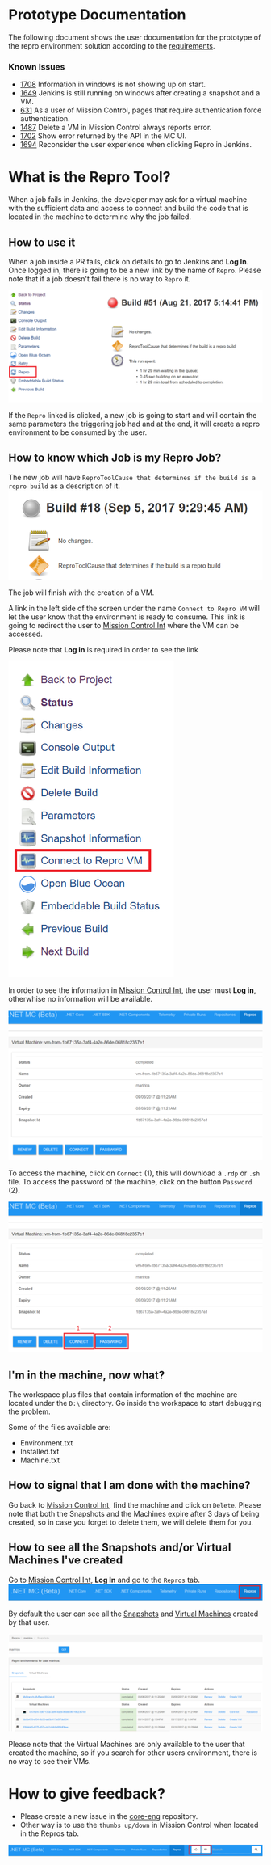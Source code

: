 #  Prototype Documentation
The following document shows the user documentation for the prototype of the repro environment solution according to the [requirements](https://github.com/dotnet/core-eng/blob/master/Documentation/Project-Docs/Repro%20Environment/Implementation%20Details%20Prototype.md#requirements).

### Known Issues
- [1708](https://github.com/dotnet/core-eng/issues/1708) Information in windows is not showing up on start.
- [1649](https://github.com/dotnet/core-eng/issues/1649) Jenkins is still running on windows after creating a snapshot and a VM.
- [631](https://github.com/dotnet/core-eng/issues/631) As a user of Mission Control, pages that require authentication force authentication.
- [1487](https://github.com/dotnet/core-eng/issues/1487) Delete a VM in Mission Control always reports error.
- [1702](https://github.com/dotnet/core-eng/issues/1702) Show error returned by the API in the MC UI.
- [1694](https://github.com/dotnet/core-eng/issues/1694) Reconsider the user experience when clicking Repro in Jenkins.

# What is the Repro Tool?
When a job fails in Jenkins, the developer may ask for a virtual machine with the sufficient data and access to connect and build the code that is located in the machine to determine why the job failed.

## How to use it
When a job inside a PR fails, click on details to go to Jenkins and **Log In**. 
Once logged in, there is going to be a new link by the name of `Repro`. Please note that if a job doesn't fail there is no way to `Repro` it.

![](./Images/ReproLink.PNG?raw=true)

If the `Repro` linked is clicked, a new job is going to start and will contain the same parameters the triggering job had and at the end, it will create a repro environment to be consumed by the user.

## How to know which Job is my Repro Job?
The new job will have `ReproToolCause that determines if the build is a repro build` as a description of it.
![](./Images/ReproJob.PNG?raw=true)


The job will finish with the creation of a VM. 

A link in the left side of the screen under the name `Connect to Repro VM` will let the user know that the environment is ready to consume. This link is going to redirect the user to [Mission Control Int] where the VM can be accessed.

Please note that **Log in** is required in order to see the link

![](./Images/ConnectToVmLink.PNG?raw=true)

In order to see the information in [Mission Control Int], the user must **Log in**, otherwhise no information will be available.

![](./Images/VMDetail.PNG?raw=true)

To access the machine, click on `Connect` (1), this will download a `.rdp` or `.sh` file. To access the password of the machine, click on the button `Password` (2).

![](./Images/ConnectToVM.PNG?raw=true)

## I'm in the machine, now what?
The workspace plus files that contain information of the machine are located under the `D:\` directory. Go inside the workspace to start debugging the problem.

Some of the files available are:
- Environment.txt
- Installed.txt
- Machine.txt

## How to signal that I am done with the machine?
Go back to [Mission Control Int], find the machine and click on `Delete`. 
Please note that both the Snapshots and the Machines expire after 3 days of being created, so in case you forget to delete them, we will delete them for you.

## How to see all the Snapshots and/or Virtual Machines I've created
Go to [Mission Control Int], **Log In** and go to the `Repros` tab. 
![](./Images/ReproTab.PNG?raw=true)

By default the user can see all the [Snapshots](https://github.com/dotnet/core-eng/blob/master/Documentation/Project-Docs/Repro%20Environment/Implementation%20Details%20POC.md#2-save-running-environment) and [Virtual Machines](https://github.com/dotnet/core-eng/blob/master/Documentation/Project-Docs/Repro%20Environment/Implementation%20Details%20POC.md#4-create-vm-with-repro-environment) created by that user.

![](./Images/MissionControl.PNG?raw=true)

Please note that the Virtual Machines are only available to the user that created the machine, so if you search for other users environment, there is no way to see their VMs.


# How to give feedback?
- Please create a new issue in the [core-eng](https://github.com/dotnet/core-eng) repository.
- Other way is to use the `thumbs up/down` in Mission Control when located in the Repros tab. 

![](./Images/FeedbackMC.png?raw=true)

[Mission Control Int]: https://mc.int-dot.net/#/
